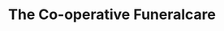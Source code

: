 ---
title: "The Co-operative Funeralcare"
url: /bridlington/the-co-operative-funeralcare/
shop: Bestattungen
---